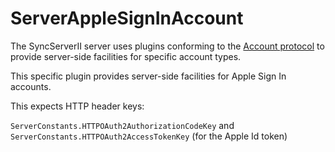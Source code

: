 # ServerAppleSignInAccount

The SyncServerII server uses plugins conforming to the [Account protocol](https://github.com/SyncServerII/ServerAccount.git) to provide server-side facilities for specific account types.

This specific plugin provides server-side facilities for Apple Sign In accounts.

This expects HTTP header keys:

`ServerConstants.HTTPOAuth2AuthorizationCodeKey`
and
`ServerConstants.HTTPOAuth2AccessTokenKey` (for the Apple Id token)
